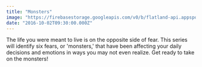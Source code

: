 ```yaml
---
title: "Monsters"
image: "https://firebasestorage.googleapis.com/v0/b/flatland-api.appspot.com/o/series%2F8a021632-7f71-43fe-8b26-a3653c905c3d?alt=media&token=6006c839-70eb-457c-bf38-ec8f608078fc"
date: "2016-10-02T09:30:00.000Z"
---
```

The life you were meant to live is on the opposite side of fear. This series will identify six fears, or 'monsters,' that have been affecting your daily decisions and emotions in ways you may not even realize. Get ready to take on the monsters!